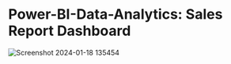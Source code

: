 # Power-BI-Data-Analytics: Sales Report Dashboard
![Screenshot 2024-01-18 135454](https://github.com/harshi32239/Power-BI-Data-Analytics/assets/140250623/171600f4-3f44-4042-9436-1992e1744cbc)
